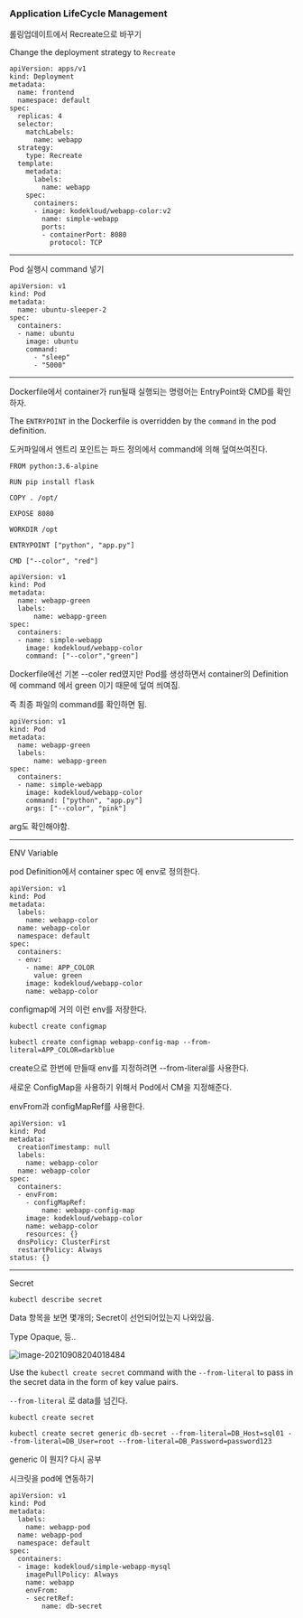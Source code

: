 ### Application LifeCycle Management



롤링업데이트에서 Recreate으로 바꾸기

Change the deployment strategy to `Recreate`

```
apiVersion: apps/v1
kind: Deployment
metadata:
  name: frontend
  namespace: default
spec:
  replicas: 4
  selector:
    matchLabels:
      name: webapp
  strategy:
    type: Recreate
  template:
    metadata:
      labels:
        name: webapp
    spec:
      containers:
      - image: kodekloud/webapp-color:v2
        name: simple-webapp
        ports:
        - containerPort: 8080
          protocol: TCP
```



---

Pod 실행시 command 넣기

```
apiVersion: v1
kind: Pod
metadata:
  name: ubuntu-sleeper-2
spec:
  containers:
  - name: ubuntu
    image: ubuntu
    command:
      - "sleep"
      - "5000"
```



---

Dockerfile에서 container가 run될때 실행되는 명령어는 EntryPoint와 CMD를 확인하자.

The `ENTRYPOINT` in the Dockerfile is overridden by the `command` in the pod definition.

도커파일에서 엔트리 포인트는 파드 정의에서 command에 의해 덮여쓰여진다.

```
FROM python:3.6-alpine

RUN pip install flask

COPY . /opt/

EXPOSE 8080

WORKDIR /opt

ENTRYPOINT ["python", "app.py"]

CMD ["--color", "red"]
```



```
apiVersion: v1 
kind: Pod 
metadata:
  name: webapp-green
  labels:
      name: webapp-green 
spec:
  containers:
  - name: simple-webapp
    image: kodekloud/webapp-color
    command: ["--color","green"]
```

Dockerfile에선 기본 --coler red였지만 Pod를 생성하면서 container의 Definition에  command 에서 green 이기 때문에 덮여 씌여짐.

즉 최종 파일의 command를 확인하면 됨.



```
apiVersion: v1 
kind: Pod 
metadata:
  name: webapp-green
  labels:
      name: webapp-green 
spec:
  containers:
  - name: simple-webapp
    image: kodekloud/webapp-color
    command: ["python", "app.py"]
    args: ["--color", "pink"]
```



arg도 확인해야함.

---

ENV Variable



pod Definition에서 container spec 에 env로 정의한다.

```
apiVersion: v1
kind: Pod
metadata:
  labels:
    name: webapp-color
  name: webapp-color
  namespace: default
spec:
  containers:
  - env:
    - name: APP_COLOR
      value: green
    image: kodekloud/webapp-color
    name: webapp-color
```



configmap에 거의 이런 env를 저장한다.



```
kubectl create configmap
```

```
kubectl create configmap webapp-config-map --from-literal=APP_COLOR=darkblue
```



create으로 한번에 만들때 env를 지정하려면 --from-literal를 사용한다.



새로운 ConfigMap을 사용하기 위해서 Pod에서 CM을 지정해준다.

envFrom과 configMapRef를 사용한다.

```
apiVersion: v1
kind: Pod
metadata:
  creationTimestamp: null
  labels:
    name: webapp-color
  name: webapp-color
spec:
  containers:
  - envFrom:
    - configMapRef:
        name: webapp-config-map
    image: kodekloud/webapp-color
    name: webapp-color
    resources: {}
  dnsPolicy: ClusterFirst
  restartPolicy: Always
status: {}
```



---

Secret 

```ㅇ
kubectl describe secret
```



Data 항목을 보면 몇개의; Secret이 선언되어있는지 나와있음.

Type Opaque, 등..



![image-20210908204018484](C:\Users\INNOGRID\AppData\Roaming\Typora\typora-user-images\image-20210908204018484.png)

Use the `kubectl create secret` command with the `--from-literal` to pass in the secret data in the form of key value pairs.

`--from-literal` 로 data를 넘긴다.

```
kubectl create secret 
```

```
kubectl create secret generic db-secret --from-literal=DB_Host=sql01 --from-literal=DB_User=root --from-literal=DB_Password=password123
```

generic 이 뭔지? 다시 공부



시크릿을 pod에 연동하기

```
apiVersion: v1 
kind: Pod 
metadata:
  labels:
    name: webapp-pod
  name: webapp-pod
  namespace: default 
spec:
  containers:
  - image: kodekloud/simple-webapp-mysql
    imagePullPolicy: Always
    name: webapp
    envFrom:
    - secretRef:
        name: db-secret
```

